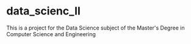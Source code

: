 # data_scienc_II
This is a project for the Data Science subject of the Master's Degree in Computer Science and Engineering
